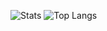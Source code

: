 ![Stats](https://github-readme-stats.vercel.app/api?username=miador&show_icons=true)   ![Top Langs](https://github-readme-stats.vercel.app/api/top-langs/?username=miador&hide=css,html,ruby)
